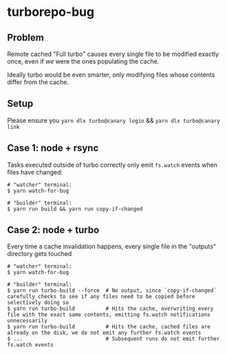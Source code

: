 # turborepo-bug

Problem
---

Remote cached "Full turbo" causes every single file to be modified exactly once, even if _we_ were the ones populating the cache.

Ideally turbo would be even smarter, only modifying files whose contents differ from the cache.

Setup
---

Please ensure you `yarn dlx turbo@canary login` && `yarn dlx turbo@canary link`

Case 1: node + rsync
---

Tasks executed outside of turbo correctly only emit `fs.watch` events when files have changed:

    # "watcher" terminal:
    $ yarn watch-for-bug

    # "builder" terminal:
    $ yarn run build && yarn run copy-if-changed

Case 2: node + turbo
---

Every time a cache invalidation happens, every single file in the "outputs" directory gets touched

    # "watcher" terminal:
    $ yarn watch-for-bug

    # "builder" terminal:
    $ yarn run turbo-build --force  # No output, since `copy-if-changed` carefully checks to see if any files need to be copied before selectively doing so
    $ yarn run turbo-build          # Hits the cache, overwriting every file with the exact same contents, emitting fs.watch notifications unnecessarily
    $ yarn run turbo-build          # Hits the cache, cached files are already on the disk, we do not emit any further fs.watch events
    $ ...                           # Subsequent runs do not emit further fs.watch events
